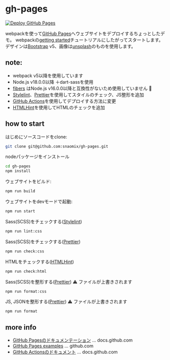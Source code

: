 # gh-pages

[![Deploy GitHub Pages](../../actions/workflows/build.yml/badge.svg)](../../actions/workflows/build.yml)

webpackを使って[GitHub Pages]へウェブサイトをデプロイするちょっとしたデモ。
webpackの[getting started]チュートリアルにしたがってスタートします。
デザインは[Bootstrap] v5、画像は[unsplash]のものを使用します。

## note:
* webpack v5以降を使用しています
* Node.js v18.0.0以降 ＋dart-sassを使用
* [fibers](https://github.com/laverdet/node-fibers) はNode.js v16.0.0以降と互換性がないため使用していません :no_good:
* [Stylelint]、[Prettier]を使用してスタイルのチェック、JS整形を追加
* [GitHub Actions]を使用してデプロイする方法に変更
* [HTMLHint]を使用してHTMLのチェックを追加

## how to start

はじめにソースコードをclone:
```bash
git clone git@github.com:snaomix/gh-pages.git
```

nodeパッケージをインストール
```bash
cd gh-pages
npm install
```

ウェブサイトをビルド:
```bash
npm run build
```

ウェブサイトをdevモードで起動:
```bash
npm run start
```

Sass(SCSS)をチェックする([Stylelint])
```bash
npm run lint:css
```

Sass(SCSS)をチェックする([Prettier])
```bash
npm run check:css
```

HTMLをチェックする([HTMLHint])
```bash
npm run check:html
```

Sass(SCSS)を整形する([Prettier]) :warning: ファイルが上書きされます
```bash
npm run format:css
```

JS, JSONを整形する([Prettier]) :warning: ファイルが上書きされます

```bash
npm run format
```

[GitHub Pages]: https://docs.github.com/ja/pages
[GitHub Actions]: https://docs.github.com/ja/actions
[getting started]: https://webpack.js.org/guides/getting-started/
[Bootstrap]: https://getbootstrap.com/
[unsplash]: https://unsplash.com/
[Stylelint]: https://stylelint.io/
[Prettier]: https://prettier.io/
[HTMLHint]: https://htmlhint.com/

## more info

* [GitHub Pagesのドキュメンテーション](https://docs.github.com/ja/pages) … docs.github.com
* [GitHub Pages examples](https://github.com/collections/github-pages-examples) … github.com
* [GitHub Actionsのドキュメント](https://docs.github.com/ja/actions) … docs.github.com

